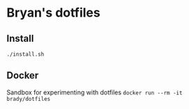 # Bryan's dotfiles

## Install
`./install.sh`

## Docker
Sandbox for experimenting with dotfiles
`docker run --rm -it brady/dotfiles`

